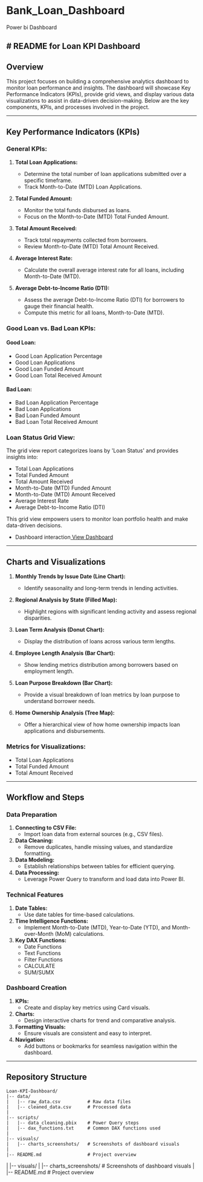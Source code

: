 # Bank_Loan_Dashboard
Power bi Dashboard
## # README for Loan KPI Dashboard

## Overview
This project focuses on building a comprehensive analytics dashboard to monitor loan performance and insights. The dashboard will showcase Key Performance Indicators (KPIs), provide grid views, and display various data visualizations to assist in data-driven decision-making. Below are the key components, KPIs, and processes involved in the project.

---

## Key Performance Indicators (KPIs)
### General KPIs:
1. **Total Loan Applications:**
   - Determine the total number of loan applications submitted over a specific timeframe.
   - Track Month-to-Date (MTD) Loan Applications.

2. **Total Funded Amount:**
   - Monitor the total funds disbursed as loans.
   - Focus on the Month-to-Date (MTD) Total Funded Amount.

3. **Total Amount Received:**
   - Track total repayments collected from borrowers.
   - Review Month-to-Date (MTD) Total Amount Received.

4. **Average Interest Rate:**
   - Calculate the overall average interest rate for all loans, including Month-to-Date (MTD).

5. **Average Debt-to-Income Ratio (DTI):**
   - Assess the average Debt-to-Income Ratio (DTI) for borrowers to gauge their financial health.
   - Compute this metric for all loans, Month-to-Date (MTD).

### Good Loan vs. Bad Loan KPIs:
#### **Good Loan:**
- Good Loan Application Percentage
- Good Loan Applications
- Good Loan Funded Amount
- Good Loan Total Received Amount

#### **Bad Loan:**
- Bad Loan Application Percentage
- Bad Loan Applications
- Bad Loan Funded Amount
- Bad Loan Total Received Amount

### Loan Status Grid View:
The grid view report categorizes loans by 'Loan Status' and provides insights into:
- Total Loan Applications
- Total Funded Amount
- Total Amount Received
- Month-to-Date (MTD) Funded Amount
- Month-to-Date (MTD) Amount Received
- Average Interest Rate
- Average Debt-to-Income Ratio (DTI)

This grid view empowers users to monitor loan portfolio health and make data-driven decisions.

- Dashboard interaction<a href="https://github.com/ShivaPulicheru1999/Bank_Loan_Dashboard/blob/main/Bank%20Loan%20Sumary.pdf"> View Dashboard</a>

---

## Charts and Visualizations
1. **Monthly Trends by Issue Date (Line Chart):**
   - Identify seasonality and long-term trends in lending activities.

2. **Regional Analysis by State (Filled Map):**
   - Highlight regions with significant lending activity and assess regional disparities.

3. **Loan Term Analysis (Donut Chart):**
   - Display the distribution of loans across various term lengths.

4. **Employee Length Analysis (Bar Chart):**
   - Show lending metrics distribution among borrowers based on employment length.

5. **Loan Purpose Breakdown (Bar Chart):**
   - Provide a visual breakdown of loan metrics by loan purpose to understand borrower needs.

6. **Home Ownership Analysis (Tree Map):**
   - Offer a hierarchical view of how home ownership impacts loan applications and disbursements.

### Metrics for Visualizations:
- Total Loan Applications
- Total Funded Amount
- Total Amount Received

---

## Workflow and Steps
### Data Preparation
1. **Connecting to CSV File:**
   - Import loan data from external sources (e.g., CSV files).
2. **Data Cleaning:**
   - Remove duplicates, handle missing values, and standardize formatting.
3. **Data Modeling:**
   - Establish relationships between tables for efficient querying.
4. **Data Processing:**
   - Leverage Power Query to transform and load data into Power BI.

### Technical Features
1. **Date Tables:**
   - Use date tables for time-based calculations.
2. **Time Intelligence Functions:**
   - Implement Month-to-Date (MTD), Year-to-Date (YTD), and Month-over-Month (MoM) calculations.
3. **Key DAX Functions:**
   - Date Functions
   - Text Functions
   - Filter Functions
   - CALCULATE
   - SUM/SUMX

### Dashboard Creation
1. **KPIs:**
   - Create and display key metrics using Card visuals.
2. **Charts:**
   - Design interactive charts for trend and comparative analysis.
3. **Formatting Visuals:**
   - Ensure visuals are consistent and easy to interpret.
4. **Navigation:**
   - Add buttons or bookmarks for seamless navigation within the dashboard.

---

## Repository Structure
```
Loan-KPI-Dashboard/
|-- data/
|   |-- raw_data.csv          # Raw data files
|   |-- cleaned_data.csv      # Processed data
|
|-- scripts/
|   |-- data_cleaning.pbix    # Power Query steps
|   |-- dax_functions.txt     # Common DAX functions used
|
|-- visuals/
|   |-- charts_screenshots/   # Screenshots of dashboard visuals
|
|-- README.md                 # Project overview
```

|
|-- visuals/
|   |-- charts_screenshots/   # Screenshots of dashboard visuals
|
|-- README.md                 # Project overview

